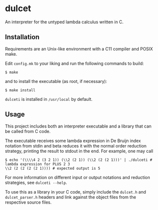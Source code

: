 # dulcet

An interpreter for the untyped lambda calculus written in C.

## Installation

Requirements are an Unix-like environment with a C11 compiler and POSIX make.

Edit `config.mk` to your liking and run the following commands to build:

```console
$ make
```

and to install the executable (as root, if necessary):

```console
$ make install
```

`dulceti` is installed in `/usr/local` by default.

## Usage

This project includes both an interpreter executable and a library that can be
called from C code.

The executable receives some lambda expression in De Bruijn index notation from
stdin and beta reduces it with the normal order reduction strategy, printing
the result to stdout in the end. For example, one may call

```console
$ echo '(\\\\4 2 (3 2 1)) (\\2 (2 1)) (\\2 (2 (2 1)))' | ./dulceti # lambda expression for PLUS 2 3
\\2 (2 (2 (2 (2 1)))) # expected output is 5
```

For more information on different input or output notations and reduction
strategies, see `dulceti --help`.

To use this as a library in your C code, simply include the `dulcet.h` and
`dulcet_parser.h` headers and link against the object files from the respective
source files.
